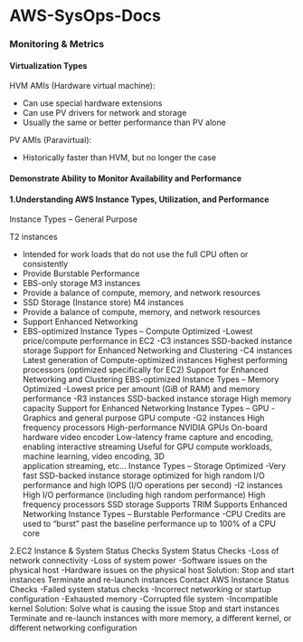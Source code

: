 # AWS-SysOps-Docs
### Monitoring & Metrics
#### Virtualization Types
HVM AMIs (Hardware virtual machine):
- Can use special hardware extensions
- Can use PV drivers for network and storage
- Usually the same or better performance than PV alone

PV AMIs (Paravirtual):
- Historically faster than HVM, but no longer the case

#### Demonstrate Ability to Monitor Availability and Performance
#### 1.Understanding AWS Instance Types, Utilization, and Performance
Instance Types – General Purpose

T2 instances
- Intended for work loads that do not use the full CPU often or consistently
- Provide Burstable Performance
- EBS-only storage
M3 instances
- Provide a balance of compute, memory, and network resources
- SSD Storage (Instance store)
M4 instances
- Provide a balance of compute, memory, and network resources
- Support Enhanced Networking
- EBS-optimized
Instance Types – Compute Optimized
-Lowest price/compute performance in EC2
-C3 instances
    SSD-backed instance storage
    Support for Enhanced Networking and Clustering
-C4 instances
    Latest generation of Compute-optimized instances
    Highest performing processors (optimized specifically for EC2)
    Support for Enhanced Networking and Clustering
    EBS-optimized
Instance Types – Memory Optimized
-Lowest price per amount (GiB of RAM) and memory performance
-R3 instances
    SSD-backed instance storage
    High memory capacity
    Support for Enhanced Networking
Instance Types – GPU
-Graphics and general purpose GPU compute
-G2 instances
    High frequency processors
    High-performance NVIDIA GPUs
    On-board hardware video encoder
    Low-latency frame capture and encoding, enabling interactive streaming
    Useful for GPU compute workloads, machine learning, video encoding, 3D   
    application streaming, etc…
Instance Types – Storage Optimized
-Very fast SSD-backed instance storage optimized for high random I/O performance and high IOPS (I/O operations per second)
-I2 instances
    High I/O performance (including high random performance)
    High frequency processors
    SSD storage
    Supports TRIM
    Supports Enhanced Networking
Instance Types – Burstable Performance
-CPU Credits are used to “burst” past the baseline performance up to 100% of a  CPU core

2.EC2 Instance & System Status Checks
System Status Checks
-Loss of network connectivity
-Loss of system power
-Software issues on the physical host
-Hardware issues on the physical host
Solution:
    Stop and start instances
    Terminate and re-launch instances
    Contact AWS
Instance Status Checks
-Failed system status checks
-Incorrect networking or startup configuration
-Exhausted memory
-Corrupted file system
-Incompatible kernel
Solution:
    Solve what is causing the issue
    Stop and start instances
    Terminate and re-launch instances with more memory, a different kernel, or different networking configuration
